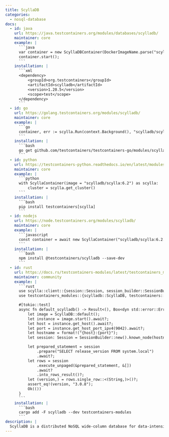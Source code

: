 ```yaml
---
title: ScyllaDB
categories:
  - nosql-database
docs:
  - id: java
    url: https://java.testcontainers.org/modules/databases/scylladb/
    maintainer: core
    example: |
      ```java
      var container = new ScyllaDBContainer(DockerImageName.parse("scylladb/scylla:6.2"));
      container.start();
      ```
    installation: |
      ```xml
      <dependency>
          <groupId>org.testcontainers</groupId>
          <artifactId>scylladb</artifactId>
          <version>1.20.5</version>
          <scope>test</scope>
      </dependency>
      ```
  - id: go
    url: https://golang.testcontainers.org/modules/scylladb/
    maintainer: core
    example: |
      ```go
      container, err := scylla.Run(context.Background(), "scylladb/scylla:6.2");
      ```
    installation: |
      ```bash
      go get github.com/testcontainers/testcontainers-go/modules/scylla
      ```
  - id: python
    url: https://testcontainers-python.readthedocs.io/en/latest/modules/scylla/README.html
    maintainer: core
    example: |
      ```python
      with ScyllaContainer(image = "scylladb/scylla:6.2") as scylla:
          cluster = scylla.get_cluster()
      ```
    installation: |
      ```bash
      pip install testcontainers[scylla]
      ```
  - id: nodejs
    url: https://node.testcontainers.org/modules/scylladb/
    maintainer: core
    example: |
      ```javascript
      const container = await new ScyllaContainer("scylladb/scylla:6.2.0").start();
      ```
    installation: |
      ```bash
      npm install @testcontainers/scylladb --save-dev
      ```
  - id: rust
    url: https://docs.rs/testcontainers-modules/latest/testcontainers_modules/scylladb/struct.ScyllaDB.html
    maintainer: community
    example: |
      ```rust
      use scylla::client::{session::Session, session_builder::SessionBuilder};
      use testcontainers_modules::{scylladb::ScyllaDB, testcontainers::runners::AsyncRunner};

      #[tokio::test]
      async fn default_scylladb() -> Result<(), Box<dyn std::error::Error + 'static>> {
          let image = ScyllaDB::default();
          let instance = image.start().await?;
          let host = instance.get_host().await?;
          let port = instance.get_host_port_ipv4(9042).await?;
          let hostname = format!("{host}:{port}");
          let session: Session = SessionBuilder::new().known_node(hostname).build().await?;

          let prepared_statement = session
              .prepare("SELECT release_version FROM system.local")
              .await?;
          let rows = session
              .execute_unpaged(&prepared_statement, &[])
              .await?
              .into_rows_result()?;
          let (version,) = rows.single_row::<(String,)>()?;
          assert_eq!(version, "3.0.8");
          Ok(())
      }
      ```
    installation: |
      ```bash
      cargo add -F scylladb --dev testcontainers-modules
      ```
description: |
  ScyllaDB is a distributed NoSQL wide-column database for data-intensive apps that require high performance and low latency.
---
```


